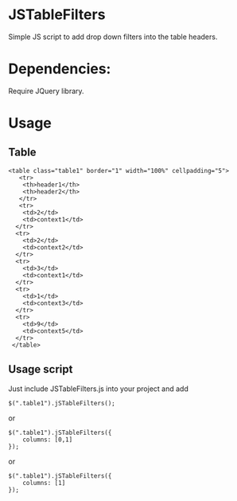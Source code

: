 # JSTableFilters

Simple JS script to add drop down filters into the table headers.

# Dependencies:

Require JQuery library.

# Usage

## Table

    <table class="table1" border="1" width="100%" cellpadding="5">
       <tr>
        <th>header1</th>
        <th>header2</th>
       </tr>
       <tr>
        <td>2</td>
        <td>context1</td>
      </tr>
      <tr>
        <td>2</td>
        <td>context2</td>
      </tr>
      <tr>
        <td>3</td>
        <td>context1</td>
      </tr>
      <tr>
        <td>1</td>
        <td>context3</td>
      </tr>
      <tr>
        <td>9</td>
        <td>context5</td>
      </tr>
     </table>

## Usage script

Just include JSTableFilters.js into your project and add

    $(".table1").jSTableFilters();

or

    $(".table1").jSTableFilters({
        columns: [0,1]
    });

or

    $(".table1").jSTableFilters({
        columns: [1]
    });

